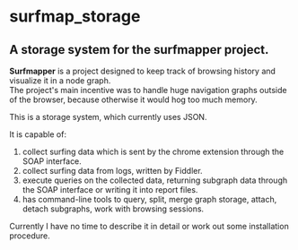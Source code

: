 # surfmap_storage
## A storage system for the surfmapper project.

**Surfmapper** is a project designed to keep track of browsing history and visualize it in a node graph.  
The project's main incentive was to handle huge navigation graphs outside of the browser, because otherwise it would hog too much memory.  

This is a storage system, which currently uses JSON.  

It is capable of:  
1. collect surfing data which is sent by the chrome extension through the SOAP interface.  
2. collect surfing data from logs, written by Fiddler.  
3. execute queries on the collected data, returning subgraph data through the SOAP interface or writing it into report files.  
4. has command-line tools to query, split, merge graph storage, attach, detach subgraphs, work with browsing sessions.

Currently I have no time to describe it in detail or work out some installation procedure.
